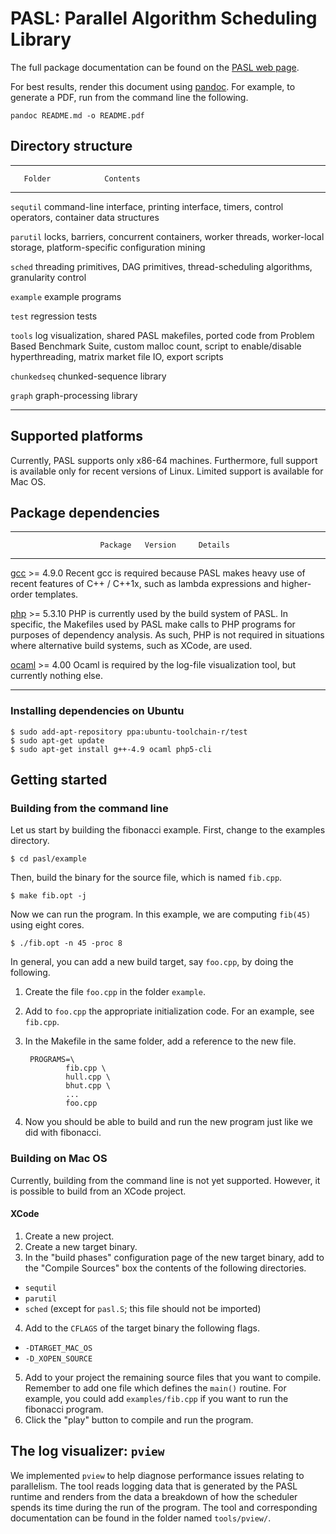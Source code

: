 PASL: Parallel Algorithm Scheduling Library
===========================================

The full package documentation can be found on the [PASL web
page](http://deepsea.inria.fr/pasl/).

For best results, render this document using
[pandoc](http://johnmacfarlane.net/pandoc/). For example, to generate
a PDF, run from the command line the following.

    pandoc README.md -o README.pdf

Directory structure
-------------------

---------------------------------------------------------------------
       Folder            Contents
-------------            --------------------------------------------
`sequtil`                command-line interface, printing interface, 
                         timers, control operators, container data 
                         structures

`parutil`                locks, barriers, concurrent containers,
                         worker threads, worker-local storage,
                         platform-specific configuration mining

`sched`                  threading primitives, DAG primitives, 
                         thread-scheduling algorithms, granularity 
                         control

`example`                example programs

`test`                   regression tests

`tools`                  log visualization, shared PASL makefiles,
                         ported code from Problem Based Benchmark 
                         Suite, custom malloc count, script to
                         enable/disable hyperthreading, matrix 
                         market file IO, export scripts

`chunkedseq`             chunked-sequence library

`graph`                  graph-processing library

----------------------------------------------------------------------

Supported platforms
-------------------

Currently, PASL supports only x86-64 machines. Furthermore, full
support is available only for recent versions of Linux. Limited
support is available for Mac OS.

Package dependencies
--------------------

----------------------------------------------------------------------------------------
                        Package   Version     Details
-------------------------------   ----------    ----------------------------------------
[gcc](https://gcc.gnu.org/)       >= 4.9.0      Recent gcc is required because PASL 
                                                makes heavy use of recent features
                                                of C++ / C++1x, such as lambda 
                                                expressions and higher-order templates.

[php](http://www.php.net/)        >= 5.3.10     PHP is currently used by the build system 
                                                of PASL. In specific, the Makefiles used 
                                                by PASL make calls to PHP programs for 
                                                purposes of dependency analysis. As such, 
                                                PHP is not required in situations where
                                                alternative build systems, such as XCode, 
                                                are used.

[ocaml](http://www.ocaml.org/)    >= 4.00       Ocaml is required by the log-file 
                                                visualization tool, but currently
                                                nothing else.

-----------------------------------------------------------------------------------------


### Installing dependencies on Ubuntu

    $ sudo add-apt-repository ppa:ubuntu-toolchain-r/test
    $ sudo apt-get update
    $ sudo apt-get install g++-4.9 ocaml php5-cli


Getting started
---------------

### Building from the command line

Let us start by building the fibonacci example. First, change to the
examples directory.

    $ cd pasl/example

Then, build the binary for the source file, which is named `fib.cpp`.

    $ make fib.opt -j

Now we can run the program. In this example, we are computing `fib(45)`
using eight cores.

    $ ./fib.opt -n 45 -proc 8

In general, you can add a new build target, say `foo.cpp`, by doing
the following.

1. Create the file `foo.cpp` in the folder `example`.
2. Add to `foo.cpp` the appropriate initialization code. For an
   example, see `fib.cpp`.
3. In the Makefile in the same folder, add a reference to the new
   file.

        PROGRAMS=\
                fib.cpp \
                hull.cpp \
                bhut.cpp \
                ...
                foo.cpp

4. Now you should be able to build and run the new program just like
   we did with fibonacci.

### Building on Mac OS

Currently, building from the command line is not yet
supported. However, it is possible to build from an XCode project.

#### XCode

1. Create a new project.
2. Create a new target binary.
3. In the "build phases" configuration page of the new target binary,
   add to the "Compile Sources" box the contents of the following
   directories.

- `sequtil`
- `parutil`
- `sched`       (except for `pasl.S`; this file should not be imported)

4. Add to the `CFLAGS` of the target binary the following flags.

- `-DTARGET_MAC_OS`
- `-D_XOPEN_SOURCE`

5. Add to your project the remaining source files that you want to
   compile. Remember to add one file which defines the `main()`
   routine. For example, you could add `examples/fib.cpp` if you want
   to run the fibonacci program.
6. Click the "play" button to compile and run the program.

The log visualizer: `pview`
---------------------------

We implemented `pview` to help diagnose performance issues relating
to parallelism. The tool reads logging data that is generated by
the PASL runtime and renders from the data a breakdown of how the 
scheduler spends its time during the run of the program. The tool
and corresponding documentation can be found in the folder named
`tools/pview/`.
